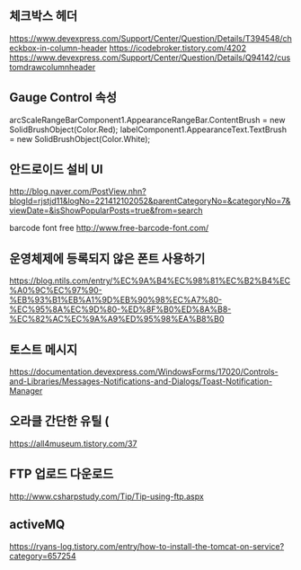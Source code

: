 ## 체크박스 헤더

https://www.devexpress.com/Support/Center/Question/Details/T394548/checkbox-in-column-header
https://icodebroker.tistory.com/4202
https://www.devexpress.com/Support/Center/Question/Details/Q94142/customdrawcolumnheader




## Gauge Control 속성


arcScaleRangeBarComponent1.AppearanceRangeBar.ContentBrush = new SolidBrushObject(Color.Red);
labelComponent1.AppearanceText.TextBrush = new SolidBrushObject(Color.White);

## 안드로이드 설비 UI

http://blog.naver.com/PostView.nhn?blogId=rjstjd11&logNo=221412102052&parentCategoryNo=&categoryNo=7&viewDate=&isShowPopularPosts=true&from=search

barcode font free
http://www.free-barcode-font.com/

## 운영체제에 등록되지 않은 폰트 사용하기
https://blog.ntils.com/entry/%EC%9A%B4%EC%98%81%EC%B2%B4%EC%A0%9C%EC%97%90-%EB%93%B1%EB%A1%9D%EB%90%98%EC%A7%80-%EC%95%8A%EC%9D%80-%ED%8F%B0%ED%8A%B8-%EC%82%AC%EC%9A%A9%ED%95%98%EA%B8%B0


## 토스트 메시지
https://documentation.devexpress.com/WindowsForms/17020/Controls-and-Libraries/Messages-Notifications-and-Dialogs/Toast-Notification-Manager


## 오라클 간단한 유틸 (
https://all4museum.tistory.com/37

## FTP 업로드 다운로드
http://www.csharpstudy.com/Tip/Tip-using-ftp.aspx


## activeMQ
https://ryans-log.tistory.com/entry/how-to-install-the-tomcat-on-service?category=657254
